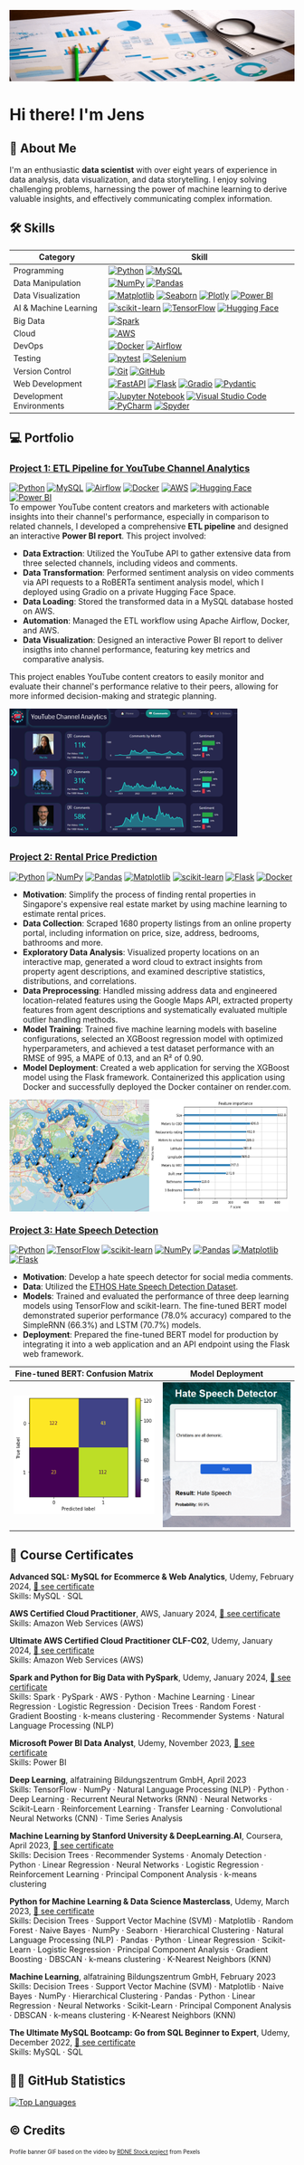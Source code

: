 ![Profile-banner](images/profile-banner.gif)

# Hi there! I'm Jens

<!-- ABOUT ME -->
## 👋 About Me
I'm an enthusiastic **data scientist** with over eight years of experience in data analysis, data visualization, and data storytelling. I enjoy solving challenging problems, harnessing the power of machine learning to derive valuable insights, and effectively communicating complex information.


<!-- SKILLS -->
## 🛠️ Skills

| Category                 | Skill    |
| ------------------------ | -------- |
| Programming              | [![Python][Python-badge]][Python-url] [![MySQL][MySQL-badge]][MySQL-url] |
| Data Manipulation        | [![NumPy][NumPy-badge]][NumPy-url] [![Pandas][Pandas-badge]][Pandas-url] |
| Data Visualization       | [![Matplotlib][Matplotlib-badge]][Matplotlib-url] [![Seaborn][Seaborn-badge]][Seaborn-url] [![Plotly][Plotly-badge]][Plotly-url] [![Power BI][PowerBI-badge]][PowerBI-url] |
| AI & Machine Learning    | [![scikit-learn][scikit-learn-badge]][scikit-learn-url] [![TensorFlow][TensorFlow-badge]][TensorFlow-url] [![Hugging Face][HuggingFace-badge]][HuggingFace-url] |
| Big Data                 | [![Spark][Spark-badge]][Spark-url] |
| Cloud                    | [![AWS][AWS-badge]][AWS-url] |
| DevOps                   | [![Docker][Docker-badge]][Docker-url] [![Airflow][Airflow-badge]][Airflow-url] |
| Testing                  | [![pytest][Pytest-badge]][Pytest-url] [![Selenium][Selenium-badge]][Selenium-url] |
| Version Control          | [![Git][Git-badge]][Git-url] [![GitHub][GitHub-badge]][GitHub-url] |
| Web Development          | [![FastAPI][FastAPI-badge]][FastAPI-url] [![Flask][Flask-badge]][Flask-url] [![Gradio][Gradio-badge]][Gradio-url] [![Pydantic][Pydantic-badge]][Pydantic-url] |
| Development Environments | [![Jupyter Notebook][JupyterNotebook-badge]][JupyterNotebook-url] [![Visual Studio Code][VisualStudioCode-badge]][VisualStudioCode-url] [![PyCharm][PyCharm-badge]][PyCharm-url] [![Spyder][Spyder-badge]][Spyder-url] |


<!-- PORTFOLIO -->
## 💻 Portfolio

### [Project 1: ETL Pipeline for YouTube Channel Analytics](https://github.com/JensBender/youtube-channel-analytics)
[![Python][Python-badge]][Python-url] [![MySQL][MySQL-badge]][MySQL-url] [![Airflow][Airflow-badge]][Airflow-url] [![Docker][Docker-badge]][Docker-url] [![AWS][AWS-badge]][AWS-url] [![Hugging Face][HuggingFace-badge]][HuggingFace-url] [![Power BI][PowerBI-badge]][PowerBI-url]  
To empower YouTube content creators and marketers with actionable insights into their channel's performance, especially in comparison to related channels, I developed a comprehensive **ETL pipeline** and designed an interactive **Power BI report**. This project involved:

- **Data Extraction**: Utilized the YouTube API to gather extensive data from three selected channels, including videos and comments.
- **Data Transformation**: Performed sentiment analysis on video comments via API requests to a RoBERTa sentiment analysis model, which I deployed using Gradio on a private Hugging Face Space.
- **Data Loading**: Stored the transformed data in a MySQL database hosted on AWS.
- **Automation**: Managed the ETL workflow using Apache Airflow, Docker, and AWS.
- **Data Visualization**: Designed an interactive Power BI report to deliver insigths into channel performance, featuring key metrics and comparative analysis. 

This project enables YouTube content creators to easily monitor and evaluate their channel's performance relative to their peers, allowing for more informed decision-making and strategic planning.

<img src="images/powerbi_comments.PNG" alt="PowerBI Comments" style="width:80%;">

### [Project 2: Rental Price Prediction](https://github.com/JensBender/rental-price-prediction)
[![Python][Python-badge]][Python-url] [![NumPy][NumPy-badge]][NumPy-url] [![Pandas][Pandas-badge]][Pandas-url] [![Matplotlib][Matplotlib-badge]][Matplotlib-url] [![scikit-learn][scikit-learn-badge]][scikit-learn-url] [![Flask][Flask-badge]][Flask-url] [![Docker][Docker-badge]][Docker-url]  
- **Motivation**: Simplify the process of finding rental properties in Singapore's expensive real estate market by using machine learning to estimate rental prices. 
- **Data Collection**: Scraped 1680 property listings from an online property portal, including information on price, size, address, bedrooms, bathrooms and more.
- **Exploratory Data Analysis**: Visualized property locations on an interactive map, generated a word cloud to extract insights from property agent descriptions, and examined descriptive statistics, distributions, and correlations.  
- **Data Preprocessing**: Handled missing address data and engineered location-related features using the Google Maps API, extracted property features from agent descriptions and systematically evaluated multiple outlier handling methods. 
- **Model Training**: Trained five machine learning models with baseline configurations, selected an XGBoost regression model with optimized hyperparameters, and achieved a test dataset performance with an RMSE of 995, a MAPE of 0.13, and an R² of 0.90.
- **Model Deployment**: Created a web application for serving the XGBoost model using the Flask framework. Containerized this application using Docker and successfully deployed the Docker container on render.com.

<div style="display: flex;">
  <img src="images/map.png" style="width: 49%;"> 
  <img src="images/feature_importance.png" style="width: 49%;">
</div>

### [Project 3: Hate Speech Detection](https://github.com/JensBender/hate-speech-detection)
[![Python][Python-badge]][Python-url] [![TensorFlow][TensorFlow-badge]][TensorFlow-url] [![scikit-learn][scikit-learn-badge]][scikit-learn-url] [![NumPy][NumPy-badge]][NumPy-url] [![Pandas][Pandas-badge]][Pandas-url] [![Matplotlib][Matplotlib-badge]][Matplotlib-url] [![Flask][Flask-badge]][Flask-url]  
- **Motivation**: Develop a hate speech detector for social media comments. 
- **Data**: Utilized the [ETHOS Hate Speech Detection Dataset](https://github.com/intelligence-csd-auth-gr/Ethos-Hate-Speech-Dataset).
- **Models**: Trained and evaluated the performance of three deep learning models using TensorFlow and scikit-learn. The fine-tuned BERT model demonstrated superior performance (78.0% accuracy) compared to the SimpleRNN (66.3%) and LSTM (70.7%) models.  
- **Deployment**: Prepared the fine-tuned BERT model for production by integrating it into a web application and an API endpoint using the Flask web framework.

| Fine-tuned BERT: Confusion Matrix | Model Deployment | 
| ------------------ | ------------------ | 
| ![BERT-confusion-matrix](images/bert_confusion_matrix.png) | <img src="images/hate_speech_model_deployment.PNG" style="width: 275px;"> |


<!-- COURSE CERTIFICATES -->
## 🏅 Course Certificates

**Advanced SQL: MySQL for Ecommerce & Web Analytics**, Udemy, February 2024, [🔗 see certificate](https://www.udemy.com/certificate/UC-ac04dd78-4589-4b2e-a863-7722cd78ec2f/)  
Skills: MySQL · SQL

**AWS Certified Cloud Practitioner**, AWS, January 2024, [🔗 see certificate](https://www.credly.com/badges/3287f8a9-0dcd-48d2-afc3-c255faf027bc/public_url)  
Skills: Amazon Web Services (AWS) 

**Ultimate AWS Certified Cloud Practitioner CLF-C02**, Udemy, January 2024, [🔗 see certificate](https://www.udemy.com/certificate/UC-2090637d-9845-42f3-9f7b-97195874331a/)  
Skills: Amazon Web Services (AWS) 

**Spark and Python for Big Data with PySpark**, Udemy, January 2024, [🔗 see certificate](https://www.udemy.com/certificate/UC-27da6f52-bc5f-4e72-bc5b-c2cd488566b0/)  
Skills: Spark · PySpark · AWS · Python · Machine Learning · Linear Regression · Logistic Regression · Decision Trees · Random Forest · Gradient Boosting · k-means clustering · Recommender Systems · Natural Language Processing (NLP) 

**Microsoft Power BI Data Analyst**, Udemy, November 2023, [🔗 see certificate](https://www.udemy.com/certificate/UC-eb56c820-8c91-4e03-8c57-efdc8c570c6b/)  
Skills: Power BI

**Deep Learning**, alfatraining Bildungszentrum GmbH, April 2023  
Skills: TensorFlow · NumPy · Natural Language Processing (NLP) · Python · Deep Learning · Recurrent Neural Networks (RNN) · Neural Networks · Scikit-Learn · Reinforcement Learning · Transfer Learning · Convolutional Neural Networks (CNN) · Time Series Analysis

**Machine Learning by Stanford University & DeepLearning.AI**, Coursera, April 2023, [🔗 see certificate](https://coursera.org/share/1c62950a6100b0426d454b652e77498c)  
Skills: Decision Trees · Recommender Systems · Anomaly Detection · Python · Linear Regression · Neural Networks · Logistic Regression · Reinforcement Learning · Principal Component Analysis · k-means clustering

**Python for Machine Learning & Data Science Masterclass**, Udemy, March 2023, [🔗 see certificate](https://www.udemy.com/certificate/UC-4de79ac0-2282-45c9-93e1-a7cb6f812592/)  
Skills: Decision Trees · Support Vector Machine (SVM) · Matplotlib · Random Forest · Naive Bayes · NumPy · Seaborn · Hierarchical Clustering · Natural Language Processing (NLP) · Pandas · Python · Linear Regression · Scikit-Learn · Logistic Regression · Principal Component Analysis · Gradient Boosting · DBSCAN · k-means clustering · K-Nearest Neighbors (KNN)

**Machine Learning**, alfatraining Bildungszentrum GmbH, February 2023  
Skills: Decision Trees · Support Vector Machine (SVM) · Matplotlib · Naive Bayes · NumPy · Hierarchical Clustering · Pandas · Python · Linear Regression · Neural Networks · Scikit-Learn · Principal Component Analysis · DBSCAN · k-means clustering · K-Nearest Neighbors (KNN)

**The Ultimate MySQL Bootcamp: Go from SQL Beginner to Expert**, Udemy, December 2022, [🔗 see certificate](https://www.udemy.com/certificate/UC-e324e4f7-95ba-4894-b8e0-65229ff5e2dc)  
Skills: MySQL · SQL


<!-- GITHUB STATISTICS -->
## 👨‍💻 GitHub Statistics
[![Top Languages](https://github-readme-stats.vercel.app/api/top-langs/?username=JensBender&layout=compact)](https://github.com/JensBender)


<!-- CREDITS -->
## ©️ Credits
<sup><small>Profile banner GIF based on the video by [RDNE Stock project](https://www.pexels.com/video/business-analytics-presentation-7947451/) from Pexels</small></sup>


<!-- MARKDOWN LINKS -->
[Airflow-badge]: https://img.shields.io/badge/Apache%20Airflow-017CEE?style=for-the-badge&logo=Apache%20Airflow&logoColor=white
[Airflow-url]: https://airflow.apache.org/
[AWS-badge]: https://img.shields.io/badge/AWS-%23FF9900.svg?style=for-the-badge&logo=amazon-aws&logoColor=white
[AWS-url]: https://aws.amazon.com/
[BeautifulSoup-badge]: https://img.shields.io/badge/Beautiful%20Soup-4B8BBE?style=for-the-badge
[BeautifulSoup-url]: https://www.crummy.com/software/BeautifulSoup/
[ChatGPT-badge]: https://img.shields.io/badge/chatGPT-74aa9c?style=for-the-badge&logo=openai&logoColor=white
[ChatGPT-url]: https://chatgpt.com/
[Docker-badge]: https://img.shields.io/badge/docker-%230db7ed.svg?style=for-the-badge&logo=docker&logoColor=white
[Docker-url]: https://www.docker.com/
[FastAPI-badge]: https://img.shields.io/badge/FastAPI-009688?style=for-the-badge&logo=fastapi&logoColor=white
[FastAPI-url]: https://fastapi.tiangolo.com/
[Flask-badge]: https://img.shields.io/badge/flask-%23000.svg?style=for-the-badge&logo=flask&logoColor=white
[Flask-url]: https://flask.palletsprojects.com/en/2.3.x/
[Git-badge]: https://img.shields.io/badge/git-%23F05033.svg?style=for-the-badge&logo=git&logoColor=white
[Git-url]: https://git-scm.com/
[GitHub-badge]: https://img.shields.io/badge/github-%23121011.svg?style=for-the-badge&logo=github&logoColor=white
[GitHub-url]: https://github.com/
[Gradio-badge]: https://img.shields.io/badge/Gradio-fc7404?style=for-the-badge&logo=gradio&logoColor=white
[Gradio-url]: https://gradio.app
[HuggingFace-badge]: https://img.shields.io/badge/Hugging%20Face-ffcc00?style=for-the-badge&logo=huggingface&logoColor=black
[HuggingFace-url]: https://huggingface.co/
[JupyterNotebook-badge]: https://img.shields.io/badge/Jupyter-F37626.svg?style=for-the-badge&logo=Jupyter&logoColor=white
[JupyterNotebook-url]: https://jupyter.org/
[Matplotlib-badge]: https://img.shields.io/badge/Matplotlib-%23ffffff.svg?style=for-the-badge&logo=Matplotlib&logoColor=black
[Matplotlib-url]: https://matplotlib.org/
[MySQL-badge]: https://img.shields.io/badge/mysql-%2300f.svg?style=for-the-badge&logo=mysql&logoColor=white
[MySQL-url]: https://www.mysql.com/
[NumPy-badge]: https://img.shields.io/badge/numpy-%23013243.svg?style=for-the-badge&logo=numpy&logoColor=white
[NumPy-url]: https://numpy.org/
[Pandas-badge]: https://img.shields.io/badge/pandas-%23150458.svg?style=for-the-badge&logo=pandas&logoColor=white
[Pandas-url]: https://pandas.pydata.org/
[PowerBI-badge]: https://img.shields.io/badge/power_bi-F2C811?style=for-the-badge&logo=powerbi&logoColor=black
[PowerBI-url]: https://powerbi.microsoft.com/en-us/
[Plotly-badge]: https://img.shields.io/badge/Plotly-%233F4F75.svg?style=for-the-badge&logo=plotly&logoColor=white
[Plotly-url]: https://plotly.com/python/
[PyCharm-badge]: https://img.shields.io/badge/pycharm-143?style=for-the-badge&logo=pycharm&logoColor=black&color=black&labelColor=green
[PyCharm-url]: https://www.jetbrains.com/pycharm/
[Pydantic-badge]: https://img.shields.io/badge/Pydantic-3776AB?style=for-the-badge&logo=pydantic&logoColor=white
[Pydantic-url]: https://docs.pydantic.dev/
[Python-badge]: https://img.shields.io/badge/python-3670A0?style=for-the-badge&logo=python&logoColor=ffdd54
[Pytest-badge]: https://img.shields.io/badge/pytest-%23ffffff.svg?style=for-the-badge&logo=pytest&logoColor=2f9fe3
[Pytest-url]: https://docs.pytest.org/
[Python-url]: https://www.python.org/
[Requests-badge]: https://img.shields.io/badge/Requests-black?style=for-the-badge
[Requests-url]: https://requests.readthedocs.io/
[scikit-learn-badge]: https://img.shields.io/badge/scikit--learn-%23F7931E.svg?style=for-the-badge&logo=scikit-learn&logoColor=white
[scikit-learn-url]: https://scikit-learn.org/stable/
[Seaborn-badge]: https://img.shields.io/badge/seaborn-%230C4A89.svg?style=for-the-badge&logo=seaborn&logoColor=white
[Seaborn-url]: https://seaborn.pydata.org/
[Selenium-badge]: https://img.shields.io/badge/selenium-%43B02A.svg?style=for-the-badge&logo=selenium&logoColor=white
[Selenium-url]: https://www.selenium.dev/
[Spark-badge]: https://img.shields.io/badge/Apache%20Spark-E25A1C.svg?style=for-the-badge&logo=Apache-Spark&logoColor=white
[Spark-url]: https://spark.apache.org/
[Spyder-badge]: https://img.shields.io/badge/Spyder-838485?style=for-the-badge&logo=spyder%20ide&logoColor=maroon
[Spyder-url]: https://www.spyder-ide.org/
[TensorFlow-badge]: https://img.shields.io/badge/TensorFlow-%23FF6F00.svg?style=for-the-badge&logo=TensorFlow&logoColor=white
[TensorFlow-url]: https://www.tensorflow.org/
[VisualStudioCode-badge]: https://img.shields.io/badge/Visual%20Studio%20Code-0078D4?style=for-the-badge&logo=visualstudiocode&logoColor=white
[VisualStudioCode-url]: https://code.visualstudio.com/
